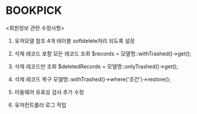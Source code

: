# BOOKPICK


<회원정보 관련 수정사항>


1. 유저모델 참조 4개 테이블 softdelete처리 되도록 설정

2. 삭제 레코드 포함 모든 레코드 조회 $records = 모델명::withTrashed()->get();

3. 삭제 레코드만 조회 $deletedRecords = 모델명::onlyTrashed()->get();

4. 삭제 레코드 복구 모델명::withTrashed()->where('조건')->restore();

5. 미들웨어 유효성 검사 추가 수정

6. 유저컨트롤러 로그 작업